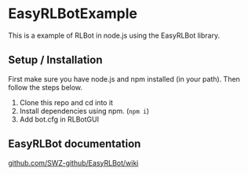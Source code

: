 # EasyRLBotExample

This is a example of RLBot in node.js using the EasyRLBot library.

## Setup / Installation

First make sure you have node.js and npm installed (in your path). Then follow the steps below.

1. Clone this repo and cd into it
2. Install dependencies using npm. (`npm i`)
3. Add bot.cfg in RLBotGUI

## EasyRLBot documentation

[github.com/SWZ-github/EasyRLBot/wiki](https://github.com/SWZ-github/EasyRLBot/wiki)